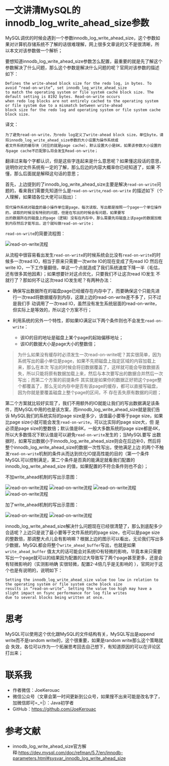 # 一文讲清MySQL的innodb_log_write_ahead_size参数
MySQL调优的时候会遇到一个参数innodb_log_write_ahead_size，这个参数如果对计算机存储系统不了解的话很难理解，网上很多文章说的又不是很清晰，所
以本文对该参数做一个解析；


要想知道innodb_log_write_ahead_size参数怎么配置，最重要的就是先了解这个参数解决了什么问题，那么这个参数是解决什么问题的呢？官网对该参数的描述
如下：

```
Defines the write-ahead block size for the redo log, in bytes. To avoid “read-on-write”, set innodb_log_write_ahead_size
to match the operating system or file system cache block size. The default setting is 8192 bytes. Read-on-write occurs 
when redo log blocks are not entirely cached to the operating system or file system due to a mismatch between write-ahead
block size for the redo log and operating system or file system cache block size.
```

译文：
```
为了避免read-on-write，为redo log定义了write-ahead block size，单位byte，请将innodb_log_write_ahead_size参数的大小设置为操作系统或
者文件系统的缓存块（对应的就是page cache），默认设置大小是8K，如果该参数大小设置的与page cache不匹配那么将会发生Read-on-write；
```
翻译过来每个字都认识，但是这些字连起来是什么意思呢？如果懂这段话的意思，说明你对文件系统有一定的了解，那么后边的内容大概率你已经知道了，如果
不懂，那么后面就是解释这句话的意思；


首先，上边提到的了innodb_log_write_ahead_size主要是解决`read-on-write`问题的，看来我们需要先知道什么是`read-on-write`,`read-on-write`
的描述如下（个人理解，如果错各位大佬可以指出）：

```
现代操作系统对磁盘的最小操作单位是page，每次读取、写出都是按照一个page一个单位操作的，读取的时候没有特别的问题，但是在写出的时候会有问题，如果要写
出的数据所在的磁盘上的page（逻辑）没有在内存中，那么需要先将磁盘上该page的数据加载到内存然后才能写出，这个就叫做read-on-write；
```

`read-on-write`的简要流程图：

![read-on-write流程](../../resource/MySQL/read-on-write简要流程图.png)



从流程中很容易看出发生`read-on-write`的时候系统会比没有`read-on-write`的时候多一次read IO，相当于原来只需要一次write IO的现在变成了先read IO
然后在write IO，一下工作量翻倍，单这一个点就造成了我们系统速度下降一半（毛估，还有很多其他因素）；如果想要针对这点优化，只要我们不让这次read IO发生
不就行了？那如何不让这次read IO发生呢？有两种办法：
- 确保写出数据所在的磁盘page已经缓存在内存中了，而要确保这个只能先进行一次read将数据缓存到内存，这跟上边的read-on-write差不多了，只不过是我们手
  动调用了一次read IO，虽然没有发生系统层面的read-on-write，但实际上是等效的，所以这个方案不行；

- 利用系统的另外一个特性，即如果IO满足以下两个条件则也不会发生`read-on-write`：
  - 该IO的目的地址是磁盘上某个page的起始偏移地址；
  - 该IO的数据大小是page大小的整数倍；
 
> 为什么如果没有缓存时必须发生一次read-on-write呢？其实很简单，因为系统写出的最小单位是page，如果不先把磁盘上指定区域的内容加载上来，那么在本次
> 写出的时候会将旧数据覆盖了，这样就可能会导致数据丢失，所以只能将原有数据加载上来，然后与本次要写出的数据合并然后一次写出；而第二个方案的前提条件
> 其实就是如果你的数据正好把这个page整个都覆盖了，那么无论内存中是否有该page的缓存，都可以直接写磁盘，因为你就是要覆盖磁盘上整个page的区间，不
> 存在丢失原有数据的问题；

第二个方案就比较好实现了，我们不用额外的IO就能让我们的写出数据满足该条件，而MySQL中用的也是该方案，而innodb_log_write_ahead_size就是我们告诉
MySQL我们的系统实际的page size是多少，该值最小要等于page size，如果比page size小就可能会发生`read-on-write`，可以比实际的page size大，但
是必须是page size的整数倍；默认值是8K，一般大多数系统的page size都是4K，所以大多数情况下默认值是可以避免`read-on-write`发生的；当MySQL要写
出数据时，如果写出数据小于innodb_log_write_ahead_size则会在后边补0，然后将整个innodb_log_write_ahead_size的数据一次性写出，使他满足上边
的两个不触发`read-on-write`机制的条件从而达到优化IO提高性能的目的（第一个条件MySQL可以控制满足，第二个条件是否真的能满足就看我们配置的
innodb_log_write_ahead_size 的值，如果配置的不符合条件则也不会）；


不加write_ahead机制的写出示意图：

![read-on-write流程](../../resource/MySQL/无write_ahead优化写出第一步.png)
![read-on-write流程](../../resource/MySQL/无write_ahead优化写出第二步.png)
![read-on-write流程](../../resource/MySQL/无write_ahead优化写出第三步.png)
![read-on-write流程](../../resource/MySQL/无write_ahead优化写出第四步.png)



加了write_ahead机制的写出示意图：

![read-on-write流程](../../resource/MySQL/write_ahead优化后写出第一步.png)
![read-on-write流程](../../resource/MySQL/write_ahead优化后写出第二步.png)


innodb_log_write_ahead_size解决什么问题现在已经很清楚了，那么到底配多少合适呢？上边只是说了最小要等于文件系统的的page size，也可以是page size
的整数倍，那调整大点儿会有影响嘛？根据上边的图示可以看出，无论我们写出多少数据，MySQL都会将整个`write_ahead_buffer`写出，也就是如果`write_ahead_buffer`
值太大的话可能会对系统IO有轻微的影响，毕竟本来只需要写出一个page就可以的结果因为配置的过大导致写了两个page甚至更多，还是会有轻微影响的（实测影响确
实很轻微，配置2-4倍几乎是无影响的 ），官网对于这个也是有说明的，说明如下：

```
Setting the innodb_log_write_ahead_size value too low in relation to the operating system or file system cache block size
results in “read-on-write”. Setting the value too high may have a slight impact on fsync performance for log file writes
due to several blocks being written at once.
```


# 思考
MySQL可以使用这个优化跟MySQL的文件结构有关，MySQL写出是append write而不是random write的，这个很重要，如果是random write那么这个策略就会
失效，各位可以作为一个拓展思考回去自己想下，有知道原因的可以在评论区打出来；

# 联系我
- 作者微信：JoeKerouac
- 微信公众号（文章会第一时间更新到公众号，如果搜不出来可能是改名字了，加微信即可=_=|）：Java初学者
- GitHub：https://github.com/JoeKerouac


# 参考文献
- innodb_log_write_ahead_size官方解释:https://dev.mysql.com/doc/refman/5.7/en/innodb-parameters.html#sysvar_innodb_log_write_ahead_size
